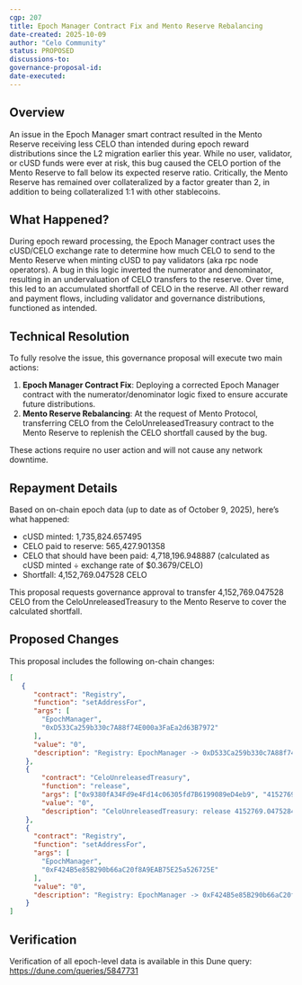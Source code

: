 ```yaml
---
cgp: 207
title: Epoch Manager Contract Fix and Mento Reserve Rebalancing
date-created: 2025-10-09
author: "Celo Community"
status: PROPOSED
discussions-to: 
governance-proposal-id:
date-executed:
---
```


## Overview

An issue in the Epoch Manager smart contract resulted in the Mento Reserve receiving less CELO than intended during epoch reward distributions since the L2 migration earlier this year. While no user, validator, or cUSD funds were ever at risk, this bug caused the CELO portion of the Mento Reserve to fall below its expected reserve ratio. Critically, the Mento Reserve has remained over collateralized by a factor greater than 2, in addition to being collateralized 1:1 with other stablecoins.

## What Happened?

During epoch reward processing, the Epoch Manager contract uses the cUSD/CELO exchange rate to determine how much CELO to send to the Mento Reserve when minting cUSD to pay validators (aka rpc node operators). A bug in this logic inverted the numerator and denominator, resulting in an undervaluation of CELO transfers to the reserve. Over time, this led to an accumulated shortfall of CELO in the reserve. All other reward and payment flows, including validator and governance distributions, functioned as intended.

## Technical Resolution

To fully resolve the issue, this governance proposal will execute two main actions:

1.  **Epoch Manager Contract Fix**: Deploying a corrected Epoch Manager contract with the numerator/denominator logic fixed to ensure accurate future distributions.
2.  **Mento Reserve Rebalancing**: At the request of Mento Protocol, transferring CELO from the CeloUnreleasedTreasury contract to the Mento Reserve to replenish the CELO shortfall caused by the bug.

These actions require no user action and will not cause any network downtime.

## Repayment Details

Based on on-chain epoch data (up to date as of October 9, 2025), here’s what happened:

- cUSD minted: 1,735,824.657495
- CELO paid to reserve: 565,427.901358
- CELO that should have been paid: 4,718,196.948887 (calculated as cUSD minted ÷ exchange rate of $0.3679/CELO)
- Shortfall: 4,152,769.047528 CELO

This proposal requests governance approval to transfer 4,152,769.047528 CELO from the CeloUnreleasedTreasury to the Mento Reserve to cover the calculated shortfall.

## Proposed Changes

This proposal includes the following on-chain changes:

```json
[
   {
      "contract": "Registry",
      "function": "setAddressFor",
      "args": [
        "EpochManager",
        "0xD533Ca259b330c7A88f74E000a3FaEa2d63B7972"
      ],
      "value": "0",
      "description": "Registry: EpochManager -> 0xD533Ca259b330c7A88f74E000a3FaEa2d63B7972"
    },
    {
        "contract": "CeloUnreleasedTreasury",
        "function": "release",
        "args": ["0x9380fA34Fd9e4Fd14c06305fd7B6199089eD4eb9", "4152769047528496500000000"],
        "value": "0",
        "description": "CeloUnreleasedTreasury: release 4152769.0475284965 CELO to 0x9380fA34Fd9e4Fd14c06305fd7B6199089eD4eb9"
    },
    {
      "contract": "Registry",
      "function": "setAddressFor",
      "args": [
        "EpochManager",
        "0xF424B5e85B290b66aC20f8A9EAB75E25a526725E"
      ],
      "value": "0",
      "description": "Registry: EpochManager -> 0xF424B5e85B290b66aC20f8A9EAB75E25a526725E"
    }
]
```

## Verification

Verification of all epoch-level data is available in this Dune query: https://dune.com/queries/5847731
